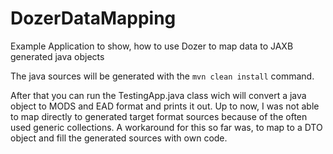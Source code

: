 # DozerDataMapping
Example Application to show, how to use Dozer to map data to JAXB generated java objects

The java sources will be generated with the `mvn clean install` command.

After that you can run the TestingApp.java class wich will convert a java object to MODS and EAD format and prints it out.
Up to now, I was not able to map directly to generated target format sources because of the often used generic collections. A workaround for this so far was, to map to a DTO object and fill the generated sources with own code.
